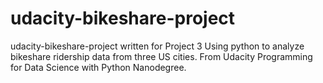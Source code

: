 # udacity-bikeshare-project
udacity-bikeshare-project written for Project 3 Using python to analyze bikeshare ridership data from three US cities.
From Udacity Programming for Data Science with Python Nanodegree. 
